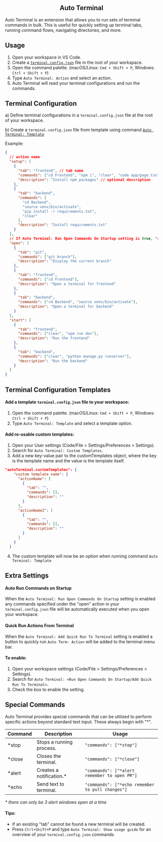 <div align="center">
  <h2>Auto Terminal</h2>
</div>

Auto Terminal is an extension that allows you to run sets of terminal commands in bulk. This is useful for quickly setting up terminal tabs, running command flows, navigating directories, and more.

## Usage

1. Open your workspace in VS Code.
2. Create a [`terminal.config.json`](#terminal-configuration) file in the root of your workspace.
3. Open the command palette. (macOS/Linux: `Cmd + Shift + P`, Windows: `Ctrl + Shift + P`)
4. Type `Auto Terminal: Action` and select an action.
5. Auto Terminal will read your terminal configurations and run the commands.

## Terminal Configuration

a) Define terminal configurations in a `terminal.config.json` file at the root of your workspace.

b) Create a `terminal.config.json` file from template using command [`Auto Terminal: Template`](#terminal-configuration-templates)

Example:

```json
{
  // action name
  "setup": [
    {
      "tab": "frontend", // tab name
      "commands": ["cd Frontend", "npm i", "clear", "code app/page.tsx"], // array of commands
      "description": "Install npm packages" // optional description
    },
    {
      "tab": "backend",
      "commands": [
        "cd Backend",
        "source venv/bin/activate",
        "pip install -r requirements.txt",
        "clear"
      ],
      "description": "Install requirements.txt"
    }
  ],
  // If Auto Terminal: Run Open Commands On Startup setting is true, "open" commands will run on workspace launch
  "open": [
    {
      "tab": "git",
      "commands": ["git branch"],
      "description": "Display the current branch"
    },
    {
      "tab": "frontend",
      "commands": ["cd Frontend"],
      "description": "Open a terminal for frontend"
    },
    {
      "tab": "backend",
      "commands": ["cd Backend", "source venv/bin/activate"],
      "description": "Open a terminal for backend"
    }
  ],
  "start": [
    {
      "tab": "frontend",
      "commands": ["clear", "npm run dev"],
      "description": "Run the frontend"
    },
    {
      "tab": "backend",
      "commands": ["clear", "python manage.py runserver"],
      "description": "Run the backend"
    }
  ]
}
```

## Terminal Configuration Templates

#### Add a template `terminal.config.json` file to your workspace:

1. Open the command palette. (macOS/Linux: `Cmd + Shift + P`, Windows: `Ctrl + Shift + P`)
2. Type `Auto Terminal: Template` and select a template option.

#### Add re-usable custom templates:

1. Open your User settings (Code/File > Settings/Preferences > Settings).
2. Search for `Auto Terminal: Custom Templates`.
3. Add a new key-value pair to the customTemplates object, where the key is the template name and the value is the template itself.

```json
"autoTerminal.customTemplates": {
    "custom template name": {
      "actionName": [
        {
          "tab": "",
          "commands": [],
          "description": ""
        }
      ],
      "actionName2": [
        {
          "tab": "",
          "commands": [],
          "description": ""
        }
      ]
    }
  }
```

4. The custom template will now be an option when running command `Auto Terminal: Template`

## Extra Settings

#### Auto Run Commands on Startup

When the `Auto Terminal: Run Open Commands On Startup` setting is enabled any commands specified under the "open" action in your `terminal.config.json` file will be automatically executed when you open your workspace.

#### Quick Run Actions From Terminal

When the `Auto Terminal: Add Quick Run To Terminal` setting is enabled a button to quickly run `Auto Term: Action` will be added to the terminal menu bar.

#### To enable:

1. Open your workspace settings (Code/File > Settings/Preferences > Settings).
2. Search for `Auto Terminal: <Run Open Commands On Startup/Add Quick Run To Terminal>`.
3. Check the box to enable the setting.

## Special Commands

Auto Terminal provides special commands that can be utilized to perform specific actions beyond standard text input. These always begin with "\*".

| Command | Description               | Usage                                            |
| ------- | ------------------------- | ------------------------------------------------ |
| \*stop  | Stops a running process.  | `"commands": ["*stop"]`                          |
| \*close | Closes the terminal.      | `"commands": ["*close"]`                         |
| \*alert | Creates a notification.\* | `"commands": ["*alert remember to open PR"]`     |
| \*echo  | Send text to terminal.    | `"commands": ["*echo remember to pull changes"]` |

_\* there can only be 3 alert windows open at a time_

#### Tips:

- If an existing "tab" cannot be found a new terminal will be created.
- Press `Ctrl+Shift+P` and type `Auto Terminal: Show usage guide` for an overview of your `terminal.config.json` commands
